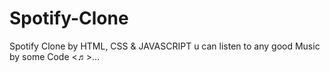 # Spotify-Clone
Spotify Clone by HTML, CSS &amp; JAVASCRIPT u can listen to any good Music by some Code &lt;♬>... 

